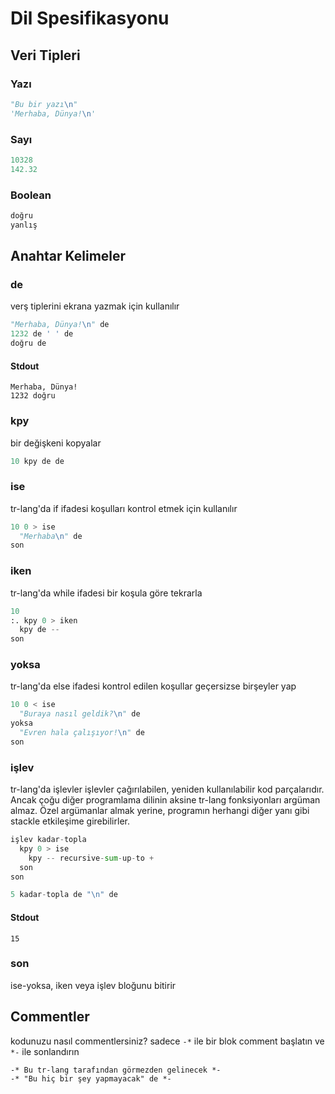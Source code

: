 # Dil Spesifikasyonu

## Veri Tipleri

### Yazı

```py
"Bu bir yazı\n"
'Merhaba, Dünya!\n'
```

### Sayı

```py
10328
142.32
```

### Boolean

```py
doğru
yanlış
```
## Anahtar Kelimeler

### de
verş tiplerini ekrana yazmak için kullanılır
```py
"Merhaba, Dünya!\n" de
1232 de ' ' de
doğru de
```
#### Stdout
```stdout
Merhaba, Dünya!
1232 doğru
```

### kpy
bir değişkeni kopyalar
```py
10 kpy de de
```

### ise
tr-lang'da if ifadesi
koşulları kontrol etmek için kullanılır
```py
10 0 > ise
  "Merhaba\n" de
son
```

### iken
tr-lang'da while ifadesi
bir koşula göre tekrarla
```py
10
:. kpy 0 > iken
  kpy de --
son
```

### yoksa
tr-lang'da else ifadesi
kontrol edilen koşullar geçersizse birşeyler yap
```py
10 0 < ise
  "Buraya nasıl geldik?\n" de
yoksa
  "Evren hala çalışıyor!\n" de
son
```

### işlev
tr-lang'da işlevler
işlevler çağırılabilen, yeniden kullanılabilir kod parçalarıdır.
Ancak çoğu diğer programlama dilinin aksine tr-lang fonksiyonları argüman almaz.
Özel argümanlar almak yerine, programın herhangi diğer yanı gibi stackle etkileşime girebilirler.
```py
işlev kadar-topla
  kpy 0 > ise
    kpy -- recursive-sum-up-to +
  son
son

5 kadar-topla de "\n" de
```

#### Stdout
```
15
```

### son
ise-yoksa, iken veya işlev bloğunu bitirir

## Commentler
kodunuzu nasıl commentlersiniz? sadece `-*` ile bir blok comment başlatın ve `*-` ile sonlandırın
```
-* Bu tr-lang tarafından görmezden gelinecek *-
-* "Bu hiç bir şey yapmayacak" de *-
```
